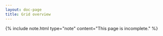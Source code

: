```yaml
---
layout: doc-page
title: Grid overview
---
```


{% include note.html type="note" content="This page is incomplete." %}
